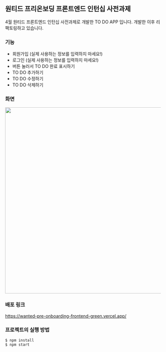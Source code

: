 ## 원티드 프리온보딩 프론트엔드 인턴십 사전과제

4월 원티드 프론트엔드 인턴십 사전과제로 개발한 TO DO APP 입니다. 개발한 이후 리팩토링하고 있습니다.

### 기능
- 회원가입 (실제 사용하는 정보를 입력하지 마세요!)
- 로그인 (실제 사용하는 정보를 입력하지 마세요!)
- 버튼 눌러서 TO DO 완료 표시하기
- TO DO 추가하기
- TO DO 수정하기
- TO DO 삭제하기

### 화면
<img src="https://user-images.githubusercontent.com/84880886/235607188-7695b563-b54e-4ade-b657-5d0f51d2d0ff.gif" width="600px"/>


### 배포 링크 
https://wanted-pre-onboarding-frontend-green.vercel.app/

### 프로젝트의 실행 방법
```
$ npm install
$ npm start
```
